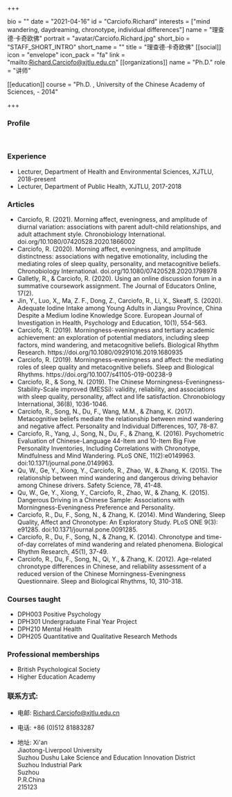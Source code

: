 +++

bio = ""
date = "2021-04-16"
id = "Carciofo.Richard"
interests = ["mind wandering, daydreaming, chronotype, individual differences"]
name = "理查德·卡奇欧佛"
portrait = "avatar/Carciofo.Richard.jpg"
short_bio = "STAFF_SHORT_INTRO"
short_name = ""
title = "理查德·卡奇欧佛"
[[social]]
    icon = "envelope"
    icon_pack = "fa"
    link = "mailto:Richard.Carciofo@xjtlu.edu.cn"
[[organizations]]
    name = "Ph.D."
    role = "讲师"

[[education]]
    course = "Ph.D. , University of the Chinese Academy of Sciences,  - 2014"

+++



<!-- Research Team Begins -->




<!-- Research Team Ends -->


<!-- Teaching Begins -->


<!-- Teaching Ends -->




<!-- XJTLU Profile Begins -->

### Profile

<br>

###  Experience

<ul> <li> Lecturer, Department of Health and Environmental Sciences, XJTLU, 2018-present </li><li> Lecturer, Department of Public Health, XJTLU, 2017-2018 </li> </ul>

###  Articles

<ul> <li> Carciofo, R. (2021). Morning affect, eveningness, and amplitude of diurnal variation: associations with parent adult-child relationships, and adult attachment style. Chronobiology International. doi.org/10.1080/07420528.2020.1866002  </li><li> Carciofo, R. (2020). Morning affect, eveningness, and amplitude distinctness: associations with negative emotionality, including the mediating roles of sleep quality, personality, and metacognitive beliefs. Chronobiology International. doi.org/10.1080/07420528.2020.1798978 </li><li> Galletly, R., & Carciofo, R. (2020). Using an online discussion forum in a summative coursework assignment. The Journal of Educators Online, 17(2). </li><li> Jin, Y., Luo, X,, Ma, Z. F., Dong, Z., Carciofo, R., Li, X., Skeaff, S. (2020). Adequate Iodine Intake among Young Adults in Jiangsu Province, China Despite a Medium Iodine Knowledge Score. European Journal of Investigation in Health, Psychology and Education, 10(1), 554-563.  </li><li> Carciofo, R. (2019). Morningness-eveningness and tertiary academic achievement: an exploration of potential mediators, including sleep factors, mind wandering, and metacognitive beliefs. Biological Rhythm Research. https://doi.org/10.1080/09291016.2019.1680935 </li><li> Carciofo, R. (2019). Morningness-eveningness and affect: the mediating roles of sleep quality and metacognitive beliefs. Sleep and Biological Rhythms. https://doi.org/10.1007/s41105-019-00238-9 </li><li> Carciofo, R., & Song, N. (2019). The Chinese Morningness-Eveningness-Stability-Scale improved (MESSi): validity, reliability, and associations with sleep quality, personality, affect and life satisfaction. Chronobiology International, 36(8), 1036-1046.  </li><li> Carciofo, R., Song, N., Du, F., Wang, M.M., & Zhang, K. (2017). Metacognitive beliefs mediate the relationship between mind wandering and negative affect. Personality and Individual Differences, 107, 78-87. </li><li> Carciofo, R., Yang, J., Song, N., Du, F., & Zhang, K. (2016). Psychometric Evaluation of Chinese-Language 44-Item and 10-Item Big Five Personality Inventories, Including Correlations with Chronotype, Mindfulness and Mind Wandering. PLoS ONE, 11(2):e0149963. doi:10.1371/journal.pone.0149963. </li><li> Qu, W., Ge, Y., Xiong, Y., Carciofo, R., Zhao, W., & Zhang, K. (2015). The relationship between mind wandering and dangerous driving behavior among Chinese drivers. Safety Science, 78, 41-48.  </li><li> Qu, W., Ge, Y., Xiong, Y., Carciofo, R., Zhao, W., & Zhang, K. (2015). Dangerous Driving in a Chinese Sample: Associations with Morningness-Eveningness Preference and Personality.  </li><li> Carciofo, R., Du, F., Song, N., & Zhang, K. (2014). Mind Wandering, Sleep Quality, Affect and Chronotype: An Exploratory Study. PLoS ONE 9(3): e91285. doi:10.1371/journal.pone.0091285. </li><li> Carciofo, R., Du, F., Song, N., & Zhang, K. (2014). Chronotype and time-of-day correlates of mind wandering and related phenomena. Biological Rhythm Research, 45(1), 37-49.  </li><li> Carciofo, R., Du, F., Song, N., Qi, Y., & Zhang, K. (2012). Age-related chronotype differences in Chinese, and reliability assessment of a reduced version of the Chinese Morningness-Eveningness Questionnaire. Sleep and Biological Rhythms, 10, 310-318. </li> </ul>

###  Courses taught

<ul> <li> DPH003 Positive Psychology </li><li> DPH301 Undergraduate Final Year Project  </li><li> DPH210 Mental Health  </li><li> DPH205 Quantitative and Qualitative Research Methods  </li> </ul>

###  Professional memberships

<ul> <li> British Psychological Society  </li><li> Higher Education Academy  </li> </ul>


### 联系方式:

 - 电邮: Richard.Carciofo@xjtlu.edu.cn

 - 电话: +86 (0)512 81883287

 - 地址: Xi'an<br>Jiaotong-Liverpool University <br> Suzhou Dushu Lake Science and Education Innovation District <br> Suzhou Industrial Park <br> Suzhou <br> P.R.China<br> 215123<br><br>


<!-- XJTLU Profile Ends -->

